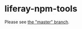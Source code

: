 # liferay-npm-tools

Please see [the "master" branch](https://github.com/liferay/liferay-npm-tools).
